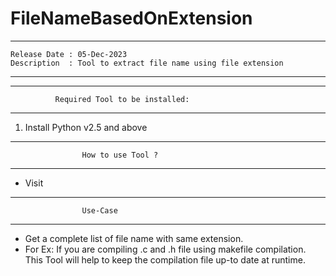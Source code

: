 # FileNameBasedOnExtension

***************************************************************
    Release Date : 05-Dec-2023 
    Description  : Tool to extract file name using file extension
***************************************************************

**************************************************************
              Required Tool to be installed:
**************************************************************
1. Install Python v2.5 and above

**************************************************************
                    How to use Tool ?
**************************************************************
-	Visit 

**************************************************************
					Use-Case
**************************************************************
- Get a complete list of file name with same extension.
- For Ex: If you are compiling .c and .h file using makefile compilation. 
  This Tool will help to keep the compilation file up-to date at runtime.